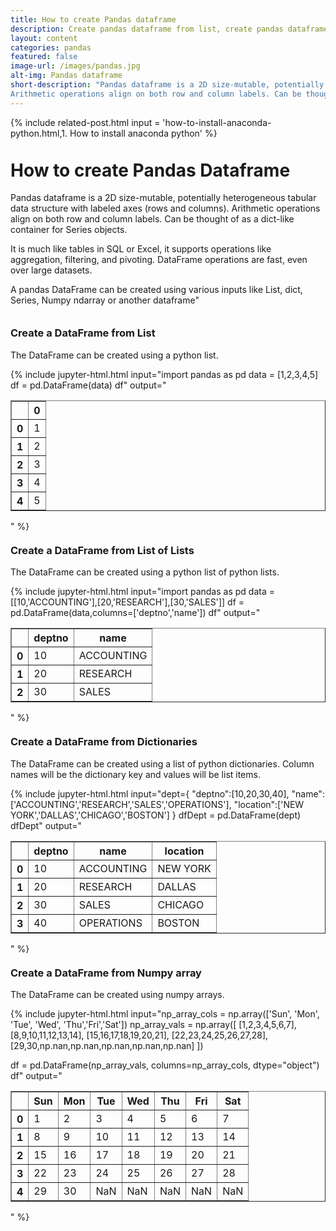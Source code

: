 ```yaml
---
title: How to create Pandas dataframe
description: Create pandas dataframe from list, create pandas dataframe from dict, create pandas dataframe from Numpy, create dataframe from csv, create dataframe from excel
layout: content
categories: pandas
featured: false 
image-url: /images/pandas.jpg
alt-img: Pandas dataframe
short-description: "Pandas dataframe is a 2D size-mutable, potentially heterogeneous tabular data structure with labeled axes (rows and columns). 
Arithmetic operations align on both row and column labels. Can be thought of as a dict-like container for Series objects. A pandas DataFrame can be created using various inputs like List, dict, Series, Numpy ndarray or another dataframe"
---
```


{%
include related-post.html
input = 
'how-to-install-anaconda-python.html,1. How to install anaconda python'
%}


<h1 style="padding-top: 60px; margin-top: -40px;">How to create Pandas Dataframe</h1>

Pandas dataframe is a 2D size-mutable, potentially heterogeneous tabular data structure with labeled axes (rows and columns). Arithmetic operations align on both row and column labels. Can be thought of as a dict-like container for Series objects. 

It is much like tables in SQL or Excel, it supports operations like aggregation, filtering, and pivoting. DataFrame operations are fast, even over large datasets.

A pandas DataFrame can be created using various inputs like List, dict, Series, Numpy ndarray or another dataframe"

<h3 style="padding-top: 60px; margin-top: -40px;">Create a DataFrame from List</h3>
The DataFrame can be created using a python list.

{%
include jupyter-html.html
input="import pandas as pd
data = [1,2,3,4,5]
df = pd.DataFrame(data)
df"
output="
<table border=\"1\" class=\"dataframe\">
  <thead>
    <tr style=\"text-align: right;\">
      <th></th>
      <th>0</th>
    </tr>
  </thead>
  <tbody>
    <tr>
      <th>0</th>
      <td>1</td>
    </tr>
    <tr>
      <th>1</th>
      <td>2</td>
    </tr>
    <tr>
      <th>2</th>
      <td>3</td>
    </tr>
    <tr>
      <th>3</th>
      <td>4</td>
    </tr>
    <tr>
      <th>4</th>
      <td>5</td>
    </tr>
  </tbody>
</table>"
%}


<h3 style="padding-top: 60px; margin-top: -40px;">Create a DataFrame from List of Lists</h3>
The DataFrame can be created using a python list of python lists.

{%
include jupyter-html.html
input="import pandas as pd
data = [[10,'ACCOUNTING'],[20,'RESEARCH'],[30,'SALES']]
df = pd.DataFrame(data,columns=['deptno','name'])
df"
output="
<table border=\"1\" class=\"dataframe\">
  <thead>
    <tr style=\"text-align: right;\">
      <th></th>
      <th>deptno</th>
      <th>name</th>
    </tr>
  </thead>
  <tbody>
    <tr>
      <th>0</th>
      <td>10</td>
      <td>ACCOUNTING</td>
    </tr>
    <tr>
      <th>1</th>
      <td>20</td>
      <td>RESEARCH</td>
    </tr>
    <tr>
      <th>2</th>
      <td>30</td>
      <td>SALES</td>
    </tr>
  </tbody>
</table>"
%}

<h3 style="padding-top: 60px; margin-top: -40px;">Create a DataFrame from Dictionaries</h3>
The DataFrame can be created using a list of python dictionaries. Column names will be the dictionary key and values will be list items. 

{% include jupyter-html.html
input="dept={
    \"deptno\":[10,20,30,40],
    \"name\":['ACCOUNTING','RESEARCH','SALES','OPERATIONS'],
    \"location\":['NEW YORK','DALLAS','CHICAGO','BOSTON']
}
dfDept = pd.DataFrame(dept)
dfDept"
output="
<table border=\"1\" class=\"dataframe\">
  <thead>
    <tr style=\"text-align: right;\">
      <th></th>
      <th>deptno</th>
      <th>name</th>
      <th>location</th>
    </tr>
  </thead>
  <tbody>
    <tr>
      <th>0</th>
      <td>10</td>
      <td>ACCOUNTING</td>
      <td>NEW YORK</td>
    </tr>
    <tr>
      <th>1</th>
      <td>20</td>
      <td>RESEARCH</td>
      <td>DALLAS</td>
    </tr>
    <tr>
      <th>2</th>
      <td>30</td>
      <td>SALES</td>
      <td>CHICAGO</td>
    </tr>
    <tr>
      <th>3</th>
      <td>40</td>
      <td>OPERATIONS</td>
      <td>BOSTON</td>
    </tr>
  </tbody>
</table>"
%}


<h3 style="padding-top: 60px; margin-top: -40px;">Create a DataFrame from Numpy array</h3>
The DataFrame can be created using numpy arrays. 

{% include jupyter-html.html 
input="np_array_cols = np.array(['Sun', 'Mon', 'Tue', 'Wed', 'Thu','Fri','Sat'])
np_array_vals = np.array([
    [1,2,3,4,5,6,7],
    [8,9,10,11,12,13,14],
    [15,16,17,18,19,20,21],
    [22,23,24,25,26,27,28],
    [29,30,np.nan,np.nan,np.nan,np.nan,np.nan]
])

df = pd.DataFrame(np_array_vals, columns=np_array_cols, dtype=\"object\")
df"
output="
<table border=\"1\" class=\"dataframe\">
  <thead>
    <tr style=\"text-align: right;\">
      <th></th>
      <th>Sun</th>
      <th>Mon</th>
      <th>Tue</th>
      <th>Wed</th>
      <th>Thu</th>
      <th>Fri</th>
      <th>Sat</th>
    </tr>
  </thead>
  <tbody>
    <tr>
      <th>0</th>
      <td>1</td>
      <td>2</td>
      <td>3</td>
      <td>4</td>
      <td>5</td>
      <td>6</td>
      <td>7</td>
    </tr>
    <tr>
      <th>1</th>
      <td>8</td>
      <td>9</td>
      <td>10</td>
      <td>11</td>
      <td>12</td>
      <td>13</td>
      <td>14</td>
    </tr>
    <tr>
      <th>2</th>
      <td>15</td>
      <td>16</td>
      <td>17</td>
      <td>18</td>
      <td>19</td>
      <td>20</td>
      <td>21</td>
    </tr>
    <tr>
      <th>3</th>
      <td>22</td>
      <td>23</td>
      <td>24</td>
      <td>25</td>
      <td>26</td>
      <td>27</td>
      <td>28</td>
    </tr>
    <tr>
      <th>4</th>
      <td>29</td>
      <td>30</td>
      <td>NaN</td>
      <td>NaN</td>
      <td>NaN</td>
      <td>NaN</td>
      <td>NaN</td>
    </tr>
  </tbody>
</table>"
%}
